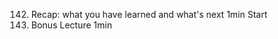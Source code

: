 142. Recap: what you have learned and what's next
     1min
     Start
143. Bonus Lecture
     1min
